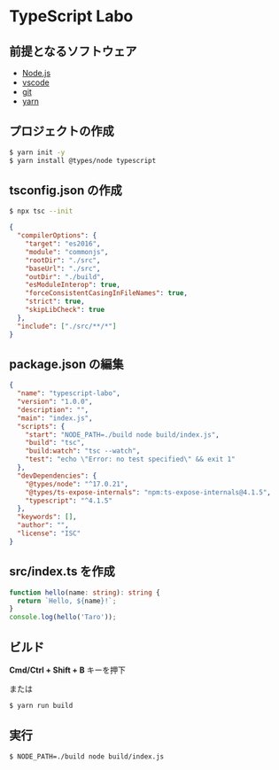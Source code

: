 # TypeScript Labo

## 前提となるソフトウェア

- [Node.js](https://nodejs.org/ja/)
- [vscode](https://code.visualstudio.com/)
- [git](https://git-scm.com/)
- [yarn](https://yarnpkg.com/)

## プロジェクトの作成

```bash
$ yarn init -y
$ yarn install @types/node typescript
```

## tsconfig.json の作成

```bash
$ npx tsc --init
```

```json
{
  "compilerOptions": {
    "target": "es2016",
    "module": "commonjs",
    "rootDir": "./src",
    "baseUrl": "./src",
    "outDir": "./build",
    "esModuleInterop": true,
    "forceConsistentCasingInFileNames": true,
    "strict": true,
    "skipLibCheck": true
  },
  "include": ["./src/**/*"]
}
```

## package.json の編集

```json
{
  "name": "typescript-labo",
  "version": "1.0.0",
  "description": "",
  "main": "index.js",
  "scripts": {
    "start": "NODE_PATH=./build node build/index.js",
    "build": "tsc",
    "build:watch": "tsc --watch",
    "test": "echo \"Error: no test specified\" && exit 1"
  },
  "devDependencies": {
    "@types/node": "^17.0.21",
    "@types/ts-expose-internals": "npm:ts-expose-internals@4.1.5",
    "typescript": "^4.1.5"
  },
  "keywords": [],
  "author": "",
  "license": "ISC"
}
```

## src/index.ts を作成

```typescript
function hello(name: string): string {
  return `Hello, ${name}!`;
}
console.log(hello('Taro'));
```

## ビルド

**Cmd/Ctrl + Shift + B** キーを押下

または

```bash
$ yarn run build
```

## 実行

```bash
$ NODE_PATH=./build node build/index.js
```
